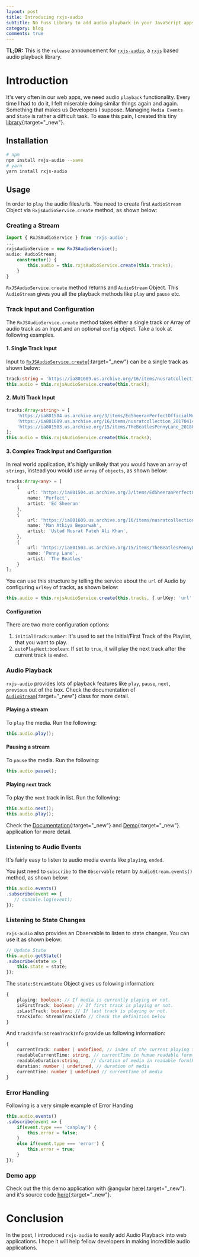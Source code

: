 ```yaml
---
layout: post
title: Introducing rxjs-audio
subtitle: No Fuss Library to add audio playback in your JavaScript apps
category: blog
comments: true
---
```


**TL;DR:** This is the `release` announcement for [`rxjs-audio`](https://github.com/imsingh/rxjs-audio/), a [`rxjs`](https://github.com/ReactiveX/rxjs) based audio playback library.

# Introduction
It's very often in our web apps, we need audio `playback` functionality. Every time I had to do it, I felt miserable doing similar things again and again. Something that makes us Developers I suppose. Managing `Media Events` and `State` is rather a difficult task. To ease this pain, I created this tiny [library](https://github.com/imsingh/rxjs-audio){:target="_new"}.

## Installation

```bash
# npm
npm install rxjs-audio --save
# yarn
yarn install rxjs-audio
```

## Usage
In order to `play` the audio files/urls. You need to create first `AudioStream` Object via `RxjsAudioService.create` method, as shown below:

### Creating a Stream
```ts
import { RxJSAudioService } from 'rxjs-audio';
...
rxjsAudioService = new RxJSAudioService();
audio: AudioStream;
    constructor() {
        this.audio = this.rxjsAudioService.create(this.tracks);
    }
}
```

`RxJSAudioService.create` method returns and `AudioStream` Object. This `AudioStream` gives you all the playback methods like `play` and `pause` etc.

### Track Input and Configuration

The `RxJSAudioService.create` method takes either a single track or Array of audio track as an Input and an optional `config` object. Take a look at following examples.

#### 1. Single Track Input

Input to [`RxJSAudioService.create`](https://imsingh.github.io/rxjs-audio/classes/rxjsaudioservice.html#create){:target="_new"} can be a single track as shown below:

```ts
track:string = 'https://ia801609.us.archive.org/16/items/nusratcollection_20170414_0953/Man%20Atkiya%20Beparwah%20De%20Naal%20Nusrat%20Fateh%20Ali%20Khan.mp3';
this.audio = this.rxjsAudioService.create(this.track);
```

#### 2. Multi Track Input

```ts
tracks:Array<string> = [
    'https://ia801504.us.archive.org/3/items/EdSheeranPerfectOfficialMusicVideoListenVid.com/Ed_Sheeran_-_Perfect_Official_Music_Video%5BListenVid.com%5D.mp3',
    'https://ia801609.us.archive.org/16/items/nusratcollection_20170414_0953/Man%20Atkiya%20Beparwah%20De%20Naal%20Nusrat%20Fateh%20Ali%20Khan.mp3',
    'https://ia801503.us.archive.org/15/items/TheBeatlesPennyLane_201805/The%20Beatles%20-%20Penny%20Lane.mp3',
];
this.audio = this.rxjsAudioService.create(this.tracks);
```

#### 3. Complex Track Input and Configuration

In real world application, it's higly unlikely that you would have an `array` of `strings`, instead you would use `array` of `objects`, as shown below:

```ts
tracks:Array<any> = [
    { 
        url: 'https://ia801504.us.archive.org/3/items/EdSheeranPerfectOfficialMusicVideoListenVid.com/Ed_Sheeran_-_Perfect_Official_Music_Video%5BListenVid.com%5D.mp3',
        name: 'Perfect',
        artist: 'Ed Sheeran'
    },
    {
        url: 'https://ia801609.us.archive.org/16/items/nusratcollection_20170414_0953/Man%20Atkiya%20Beparwah%20De%20Naal%20Nusrat%20Fateh%20Ali%20Khan.mp3',
        name: 'Man Atkiya Beparwah',
        artist: 'Ustad Nusrat Fateh Ali Khan',
    },
    {
        url: 'https://ia801503.us.archive.org/15/items/TheBeatlesPennyLane_201805/The%20Beatles%20-%20Penny%20Lane.mp3',
        name: 'Penny Lane',
        artist: 'The Beatles'
    }
];
```

You can use this structure by telling the service about the `url` of Audio by configuring `urlKey` of tracks, as shown below:
```ts
this.audio = this.rxjsAudioService.create(this.tracks, { urlKey: 'url' })
```

#### Configuration

There are two more configuration options:
1. `initialTrack:number`: It's used to set the Initial/First Track of the Playlist, that you want to play.
2. `autoPlayNext:boolean`: If set to `true`, it will play the next track after the current track is `ended`.

### Audio Playback

`rxjs-audio` provides lots of playback features like `play`, `pause`, `next`, `previous` out of the box. Check the documentation of [`AudioStream`](https://imsingh.github.io/rxjs-audio/classes/audiostream.html){:target="_new"} class for more detail.

#### Playing a stream

To `play` the media. Run the following:

```ts
this.audio.play();
```

#### Pausing a stream

To `pause` the media. Run the following:

```ts
this.audio.pause();
```

#### Playing `next` track

To play the `next` track in list. Run the following:

```ts
this.audio.next();
this.audio.play();
```

Check the [Documentation](https://imsingh.github.io/rxjs-audio){:target="_new"} and [Demo](https://imsingh.github.io/ngx-audio-app){:target="_new"}. application for more detail.

### Listening to Audio Events

It's fairly easy to listen to audio media events like `playing`, `ended`. 

You just need to `subscribe` to the `Observable` return by `AudioStream.events()` method, as shown below:
```ts
this.audio.events()
.subscribe(event => {
   // console.log(event);
});
```

### Listening to State Changes
`rxjs-audio` also provides an Observable to listen to state changes. You can use it as shown below:

```ts
// Update State
this.audio.getState()
.subscribe(state => {
    this.state = state;
});
```

The `state:StreamState` Object gives us folowing information:
```ts
{
    playing: boolean; // If media is currently playing or not.
    isFirstTrack: boolean; // If first track is playing or not.
    isLastTrack: boolean; // If last track is playing or not.
    trackInfo: StreamTrackInfo // Check the definition below
}
```

And `trackInfo:StreamTrackInfo` provide us following information:

```ts
{
    currentTrack: number | undefined, // index of the current playing track
    readableCurrentTime: string, // currentTime in human readable form(HH:MM:ss)
    readableDuration:string,    // duration of media in readable form(HH:MM:ss)
    duration: number | undefined, // duration of media
    currentTime: number | undefined // currentTime of media
}
```

### Error Handling

Following is a very simple example of Error Handing

```ts
this.audio.events()
.subscribe(event => {
    if(event.type === 'canplay') {
        this.error = false;
    }
    else if(event.type === 'error') {
        this.error = true;
    }
});
```

### Demo app
Check out the this demo application with @angular [here](https://imsingh.github.io/ngx-audio-app){:target="_new"}. and it's source code [here](https://github.com/imsingh/ngx-audio-app){:target="_new"}.

# Conclusion
In the post, I introduced `rxjs-audio` to easily add Audio Playback into web applications. I hope it will help fellow developers in making incredible audio applications.